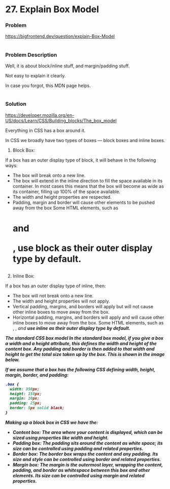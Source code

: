 # 27. Explain Box Model

### Problem

https://bigfrontend.dev/question/explain-Box-Model

#

### Problem Description

Well, it is about block/inline stuff, and margin/padding stuff.

Not easy to explain it clearly.

In case you forgot, this MDN page helps.

#

### Solution

https://developer.mozilla.org/en-US/docs/Learn/CSS/Building_blocks/The_box_model

Everything in CSS has a box around it.

In CSS we broadly have two types of boxes — block boxes and inline boxes.

1. Block Box:

If a box has an outer display type of block, it will behave in the following ways:

- The box will break onto a new line.
- The box will extend in the inline direction to fill the space available in its container. In most cases this means that the box will become as wide as its container, filling up 100% of the space available.
- The width and height properties are respected.
- Padding, margin and border will cause other elements to be pushed away from the box
  Some HTML elements, such as <h1> and <p>, use block as their outer display type by default.

2. Inline Box:

If a box has an outer display type of inline, then:

- The box will not break onto a new line.
- The width and height properties will not apply.
- Vertical padding, margins, and borders will apply but will not cause other inline boxes to move away from the box.
- Horizontal padding, margins, and borders will apply and will cause other inline boxes to move away from the box.
  Some HTML elements, such as <a>, <span>, <em> and <strong> use inline as their outer display type by default.

The standard CSS box model
In the standard box model, if you give a box a width and a height attribute, this defines the width and height of the content box. Any padding and border is then added to that width and height to get the total size taken up by the box. This is shown in the image below.

If we assume that a box has the following CSS defining width, height, margin, border, and padding:

```css
.box {
  width: 350px;
  height: 150px;
  margin: 10px;
  padding: 25px;
  border: 5px solid black;
}
```

Making up a block box in CSS we have the:

- Content box: The area where your content is displayed, which can be sized using properties like width and height.
- Padding box: The padding sits around the content as white space; its size can be controlled using padding and related properties.
- Border box: The border box wraps the content and any padding. Its size and style can be controlled using border and related properties.
- Margin box: The margin is the outermost layer, wrapping the content, padding, and border as whitespace between this box and other elements. Its size can be controlled using margin and related properties.
